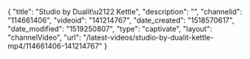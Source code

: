 {
    "title": "Studio by Dualit\u2122 Kettle",
    "description": "",
    "channelid": "114661406",
    "videoid": "141214767",
    "date_created": "1518570617",
    "date_modified": "1519250807",
    "type": "captivate",
    "layout": "channelVideo",
    "url": "\/latest-videos\/studio-by-dualit-kettle-mp4\/114661406-141214767"
}